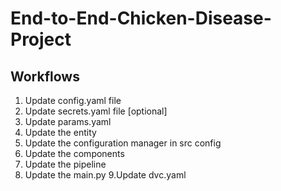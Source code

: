 # End-to-End-Chicken-Disease-Project


## Workflows

1. Update config.yaml file
2. Update secrets.yaml file [optional]
3. Update params.yaml
4. Update the entity
5. Update the configuration manager in src config
6. Update the components
7. Update the pipeline
8. Update the main.py
9.Update dvc.yaml